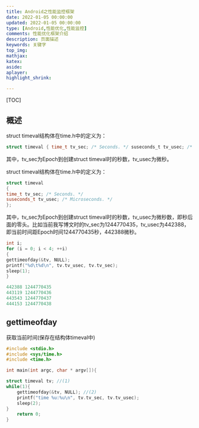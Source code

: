 ```yaml
---
title: Android之性能监控框架
date: 2022-01-05 00:00:00
updated: 2022-01-05 00:00:00
type: [Android,性能优化,性能监控]
comments: 性能优化框架介绍
description: 页面描述
keywords: 关键字
top_img:
mathjax:
katex:
aside:
aplayer:
highlight_shrink:

---
```


[TOC]

## 概述

struct timeval结构体在time.h中的定义为：

```c
struct timeval { time_t tv_sec; /* Seconds. */ suseconds_t tv_usec; /* Microseconds. */ }; 
```

其中，tv_sec为Epoch到创建struct timeval时的秒数，tv_usec为微秒。

struct timeval结构体在time.h中的定义为：

```c++
struct timeval
{
time_t tv_sec; /* Seconds. */
suseconds_t tv_usec; /* Microseconds. */
};
```

其中，tv_sec为Epoch到创建struct timeval时的秒数，tv_usec为微秒数，即秒后面的零头。比如当前我写博文时的tv_sec为1244770435，tv_usec为442388，即当前时间距Epoch时间1244770435秒，442388微秒。

```c++
int i;
for (i = 0; i < 4; ++i)
{
gettimeofday(&tv, NULL);
printf("%d\t%d\n", tv.tv_usec, tv.tv_sec);
sleep(1);
}

442388 1244770435
443119 1244770436
443543 1244770437
444153 1244770438
```





## gettimeofday

获取当前时间(保存在结构体timeval中)

```c++
#include <stdio.h>
#include <sys/time.h>
#include <time.h>

int main(int argc, char * argv[]){

struct timeval tv; //(1)
while(1){
	gettimeofday(&tv, NULL); //(2)
	printf("time %u:%u\n", tv.tv_sec, tv.tv_usec);
	sleep(2);
}
	return 0;
}
```







